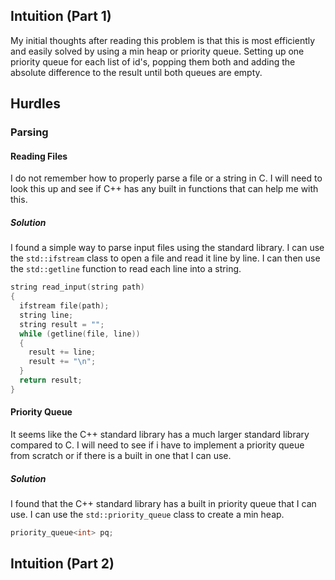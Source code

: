 ## Intuition (Part 1)

My initial thoughts after reading this problem is that this is most efficiently and easily solved by using a min heap or priority queue. Setting up one priority queue for each list of id's, popping them both and adding the absolute difference to the result until both queues are empty.

## Hurdles

### Parsing

#### Reading Files

I do not remember how to properly parse a file or a string in C. I will need to look this up and see if C++ has any built in functions that can help me with this.

##### Solution

I found a simple way to parse input files using the standard library. I can use the `std::ifstream` class to open a file and read it line by line. I can then use the `std::getline` function to read each line into a string. 

```cpp
string read_input(string path)
{
  ifstream file(path);
  string line;
  string result = "";
  while (getline(file, line))
  {
    result += line;
    result += "\n";
  }
  return result;
}
```

#### Priority Queue

It seems like the C++ standard library has a much larger standard library compared to C. I will need to see if i have to implement a priority queue from scratch or if there is a built in one that I can use.

##### Solution

I found that the C++ standard library has a built in priority queue that I can use. I can use the `std::priority_queue` class to create a min heap.

```cpp  
priority_queue<int> pq;
```

## Intuition (Part 2)
